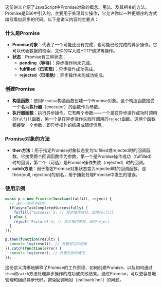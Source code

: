 这份讲义介绍了JavaScript中Promise对象的概念、用法、及其相关的方法。Promise是ES6中引入的，主要用于处理异步操作，它允许你以一种更顺序的方式编写看似异步的代码。以下是讲义内容的主要点：

### 什么是Promise

- **Promise对象**：代表了一个可能还没有完成，也可能已经完成的异步操作。它可以代表数据的检索、文件的写入或HTTP请求等操作。
- **状态**：Promise有三种状态：
  - **pending（等待）**：异步操作尚未完成。
  - **fulfilled（已实现）**：异步操作成功完成。
  - **rejected（已拒绝）**：异步操作未能成功完成。

### 创建Promise

- **构造函数**：使用`Promise`构造函数创建一个Promise对象。这个构造函数接受一个名为**执行器**（executor）的函数作为参数。
- **执行器函数**：执行异步操作。它有两个参数——一个是在异步操作成功时调用的`fulfill`函数，另一个是在异步操作失败时调用的`reject`函数。这两个函数都接受一个参数，即异步操作的结果或错误信息。

### Promise对象的方法

- **then方法**：用于指定Promise对象状态变为fulfilled或rejected时的回调函数。它接受两个回调函数作为参数，第一个是Promise操作成功（fulfilled）时的回调，第二个（可选）是Promise操作失败（rejected）时的回调。
- **catch方法**：用于指定Promise对象状态变为rejected时的回调函数，是then(null, rejection)的别名，用于捕获处理Promise中发生的错误。

### 使用示例

```javascript
const p = new Promise(function(fulfill, reject) {
  // 进行一些异步操作
  if(asyncTaskCompletedSuccessfully) {
    fulfill('Success!'); // 异步操作成功，调用fulfill
  } else {
    reject('Failure!'); // 异步操作失败，调用reject
  }
});

p.then(function(result) {
  console.log(result); // 处理成功的结果
}).catch(function(error) {
  console.log(error); // 处理失败的情况
});
```

这份讲义清晰地解释了Promise的工作原理、如何创建Promise、以及如何通过`then`和`catch`方法处理异步操作的成功或失败结果。通过Promise，可以更容易地管理和组织异步代码，避免回调地狱（callback hell）的问题。